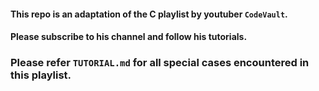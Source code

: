 #### This repo is an adaptation of the C playlist by youtuber `CodeVault`.
#### Please subscribe to his channel and follow his tutorials.

### Please refer `TUTORIAL.md` for all special cases encountered in this playlist.